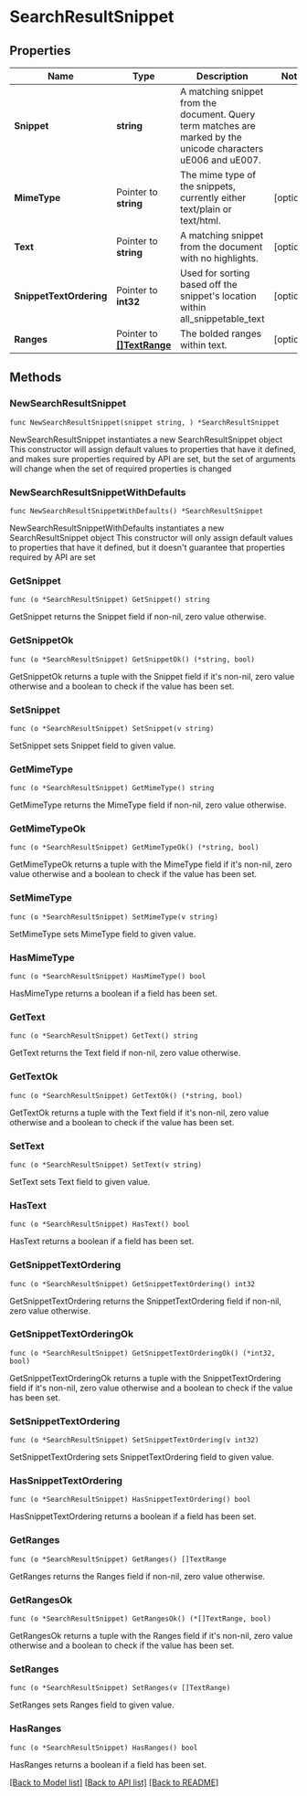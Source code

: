 # SearchResultSnippet

## Properties

Name | Type | Description | Notes
------------ | ------------- | ------------- | -------------
**Snippet** | **string** | A matching snippet from the document. Query term matches are marked by the unicode characters uE006 and uE007. | 
**MimeType** | Pointer to **string** | The mime type of the snippets, currently either text/plain or text/html. | [optional] 
**Text** | Pointer to **string** | A matching snippet from the document with no highlights. | [optional] 
**SnippetTextOrdering** | Pointer to **int32** | Used for sorting based off the snippet&#39;s location within all_snippetable_text | [optional] 
**Ranges** | Pointer to [**[]TextRange**](TextRange.md) | The bolded ranges within text. | [optional] 

## Methods

### NewSearchResultSnippet

`func NewSearchResultSnippet(snippet string, ) *SearchResultSnippet`

NewSearchResultSnippet instantiates a new SearchResultSnippet object
This constructor will assign default values to properties that have it defined,
and makes sure properties required by API are set, but the set of arguments
will change when the set of required properties is changed

### NewSearchResultSnippetWithDefaults

`func NewSearchResultSnippetWithDefaults() *SearchResultSnippet`

NewSearchResultSnippetWithDefaults instantiates a new SearchResultSnippet object
This constructor will only assign default values to properties that have it defined,
but it doesn't guarantee that properties required by API are set

### GetSnippet

`func (o *SearchResultSnippet) GetSnippet() string`

GetSnippet returns the Snippet field if non-nil, zero value otherwise.

### GetSnippetOk

`func (o *SearchResultSnippet) GetSnippetOk() (*string, bool)`

GetSnippetOk returns a tuple with the Snippet field if it's non-nil, zero value otherwise
and a boolean to check if the value has been set.

### SetSnippet

`func (o *SearchResultSnippet) SetSnippet(v string)`

SetSnippet sets Snippet field to given value.


### GetMimeType

`func (o *SearchResultSnippet) GetMimeType() string`

GetMimeType returns the MimeType field if non-nil, zero value otherwise.

### GetMimeTypeOk

`func (o *SearchResultSnippet) GetMimeTypeOk() (*string, bool)`

GetMimeTypeOk returns a tuple with the MimeType field if it's non-nil, zero value otherwise
and a boolean to check if the value has been set.

### SetMimeType

`func (o *SearchResultSnippet) SetMimeType(v string)`

SetMimeType sets MimeType field to given value.

### HasMimeType

`func (o *SearchResultSnippet) HasMimeType() bool`

HasMimeType returns a boolean if a field has been set.

### GetText

`func (o *SearchResultSnippet) GetText() string`

GetText returns the Text field if non-nil, zero value otherwise.

### GetTextOk

`func (o *SearchResultSnippet) GetTextOk() (*string, bool)`

GetTextOk returns a tuple with the Text field if it's non-nil, zero value otherwise
and a boolean to check if the value has been set.

### SetText

`func (o *SearchResultSnippet) SetText(v string)`

SetText sets Text field to given value.

### HasText

`func (o *SearchResultSnippet) HasText() bool`

HasText returns a boolean if a field has been set.

### GetSnippetTextOrdering

`func (o *SearchResultSnippet) GetSnippetTextOrdering() int32`

GetSnippetTextOrdering returns the SnippetTextOrdering field if non-nil, zero value otherwise.

### GetSnippetTextOrderingOk

`func (o *SearchResultSnippet) GetSnippetTextOrderingOk() (*int32, bool)`

GetSnippetTextOrderingOk returns a tuple with the SnippetTextOrdering field if it's non-nil, zero value otherwise
and a boolean to check if the value has been set.

### SetSnippetTextOrdering

`func (o *SearchResultSnippet) SetSnippetTextOrdering(v int32)`

SetSnippetTextOrdering sets SnippetTextOrdering field to given value.

### HasSnippetTextOrdering

`func (o *SearchResultSnippet) HasSnippetTextOrdering() bool`

HasSnippetTextOrdering returns a boolean if a field has been set.

### GetRanges

`func (o *SearchResultSnippet) GetRanges() []TextRange`

GetRanges returns the Ranges field if non-nil, zero value otherwise.

### GetRangesOk

`func (o *SearchResultSnippet) GetRangesOk() (*[]TextRange, bool)`

GetRangesOk returns a tuple with the Ranges field if it's non-nil, zero value otherwise
and a boolean to check if the value has been set.

### SetRanges

`func (o *SearchResultSnippet) SetRanges(v []TextRange)`

SetRanges sets Ranges field to given value.

### HasRanges

`func (o *SearchResultSnippet) HasRanges() bool`

HasRanges returns a boolean if a field has been set.


[[Back to Model list]](../README.md#documentation-for-models) [[Back to API list]](../README.md#documentation-for-api-endpoints) [[Back to README]](../README.md)


